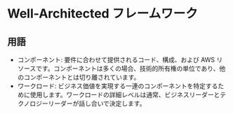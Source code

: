 # Well-Architected フレームワーク

## 用語

- コンポーネント: 要件に合わせて提供されるコード、構成、および AWS リソースです。コンポーネントは多くの場合、技術的所有権の単位であり、他のコンポーネントとは切り離されています。
- ワークロード: ビジネス価値を実現する一連のコンポーネントを特定するために使用します。ワークロードの詳細レベルは通常、ビジネスリーダーとテクノロジーリーダーが話し合いで決定します。
